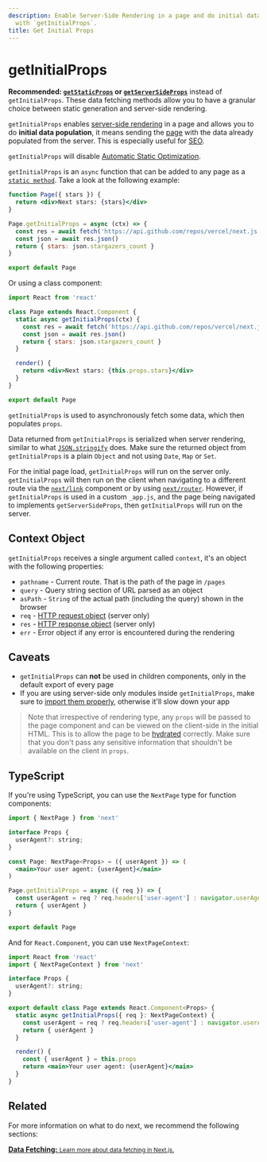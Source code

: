```yaml
---
description: Enable Server-Side Rendering in a page and do initial data population
  with `getInitialProps`.
title: Get Initial Props
---
```


# getInitialProps

**Recommended: [`getStaticProps`](/docs/basic-features/data-fetching/get-static-props.md) or [`getServerSideProps`](/docs/basic-features/data-fetching/get-server-side-props.md)** instead of `getInitialProps`. These data fetching methods allow you to have a granular choice between static generation and server-side rendering.

`getInitialProps` enables [server-side rendering](/docs/basic-features/pages.md#server-side-rendering) in a page and allows you to do **initial data population**, it means sending the [page](/docs/basic-features/pages.md) with the data already populated from the server. This is especially useful for [SEO](https://en.wikipedia.org/wiki/Search_engine_optimization).

`getInitialProps` will disable [Automatic Static Optimization](/docs/advanced-features/automatic-static-optimization.md).

`getInitialProps` is an `async` function that can be added to any page as a [`static method`](https://javascript.info/static-properties-methods). Take a look at the following example:

```jsx
function Page({ stars }) {
  return <div>Next stars: {stars}</div>
}

Page.getInitialProps = async (ctx) => {
  const res = await fetch('https://api.github.com/repos/vercel/next.js')
  const json = await res.json()
  return { stars: json.stargazers_count }
}

export default Page
```

Or using a class component:

```jsx
import React from 'react'

class Page extends React.Component {
  static async getInitialProps(ctx) {
    const res = await fetch('https://api.github.com/repos/vercel/next.js')
    const json = await res.json()
    return { stars: json.stargazers_count }
  }

  render() {
    return <div>Next stars: {this.props.stars}</div>
  }
}

export default Page
```

`getInitialProps` is used to asynchronously fetch some data, which then populates `props`.

Data returned from `getInitialProps` is serialized when server rendering, similar to what [`JSON.stringify`](https://developer.mozilla.org/en-US/docs/Web/JavaScript/Reference/Global_Objects/JSON/stringify) does. Make sure the returned object from `getInitialProps` is a plain `Object` and not using `Date`, `Map` or `Set`.

For the initial page load, `getInitialProps` will run on the server only. `getInitialProps` will then run on the client when navigating to a different route via the [`next/link`](/docs/api-reference/next/link.md) component or by using [`next/router`](/docs/api-reference/next/router.md). However, if `getInitialProps` is used in a custom `_app.js`, and the page being navigated to implements `getServerSideProps`, then `getInitialProps` will run on the server.

## Context Object

`getInitialProps` receives a single argument called `context`, it's an object with the following properties:

- `pathname` - Current route. That is the path of the page in `/pages`
- `query` - Query string section of URL parsed as an object
- `asPath` - `String` of the actual path (including the query) shown in the browser
- `req` - [HTTP request object](https://nodejs.org/api/http.html#http_class_http_incomingmessage 'Class: http.IncomingMessage HTTP | Node.js v14.8.0 Documentation') (server only)
- `res` - [HTTP response object](https://nodejs.org/api/http.html#http_class_http_serverresponse 'Class: http.ServerResponse HTTP | Node.js v14.8.0 Documentation') (server only)
- `err` - Error object if any error is encountered during the rendering

## Caveats

- `getInitialProps` can **not** be used in children components, only in the default export of every page
- If you are using server-side only modules inside `getInitialProps`, make sure to [import them properly](https://arunoda.me/blog/ssr-and-server-only-modules), otherwise it'll slow down your app

> Note that irrespective of rendering type, any `props` will be passed to the page component and can be viewed on the client-side in the initial HTML. This is to allow the page to be [hydrated](https://reactjs.org/docs/react-dom.html#hydrate) correctly. Make sure that you don't pass any sensitive information that shouldn't be available on the client in `props`.

## TypeScript

If you're using TypeScript, you can use the `NextPage` type for function components:

```jsx
import { NextPage } from 'next'

interface Props {
  userAgent?: string;
}

const Page: NextPage<Props> = ({ userAgent }) => (
  <main>Your user agent: {userAgent}</main>
)

Page.getInitialProps = async ({ req }) => {
  const userAgent = req ? req.headers['user-agent'] : navigator.userAgent
  return { userAgent }
}

export default Page
```

And for `React.Component`, you can use `NextPageContext`:

```jsx
import React from 'react'
import { NextPageContext } from 'next'

interface Props {
  userAgent?: string;
}

export default class Page extends React.Component<Props> {
  static async getInitialProps({ req }: NextPageContext) {
    const userAgent = req ? req.headers['user-agent'] : navigator.userAgent
    return { userAgent }
  }

  render() {
    const { userAgent } = this.props
    return <main>Your user agent: {userAgent}</main>
  }
}
```

## Related

For more information on what to do next, we recommend the following sections:

<div class="card">
  <a href="/docs/basic-features/data-fetching/overview.md">
    <b>Data Fetching:</b>
    <small>Learn more about data fetching in Next.js.</small>
  </a>
</div>